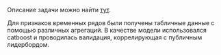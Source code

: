 Описание задачи можно найти [тут](https://docs.google.com/document/d/1sVmMV5qfA5EWOTgqj9sHKA4LO_eMuIMn/edit#).

Для признаков временных рядов были получены табличные данные с помощью различных агрегаций. В качестве модели использовался catboost и проводилась валидация, коррелирующая с публичным лидербордом.

